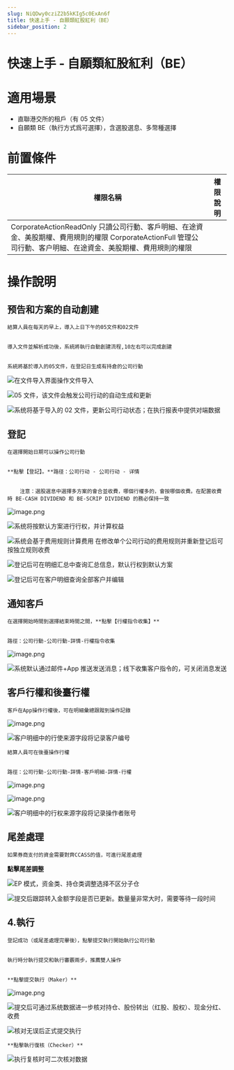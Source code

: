 ```yaml
---
slug: NiQDwy0cziZ2b5kKIg5c0ExAn6f
title: 快速上手 - 自願類紅股紅利（BE）
sidebar_position: 2
---
```



# 快速上手 - 自願類紅股紅利（BE）


# 適用場景

- 直聯港交所的租戶（有 05 文件）
- 自願類 BE（執行方式爲可選擇），含選股選息、多幣種選擇

# 前置條件


| 權限名稱                                                                                                     | 權限說明 |
| -------------------------------------------------------------------------------------------------------- | ---- |
| CorporateActionReadOnly 只讀公司行動、客戶明細、在途資金、美股期權、費用規則的權限 CorporateActionFull 管理公司行動、客户明細、在途資金、美股期權、費用規則的權限  |      |


# 操作說明 


## 预告和方案的自动**創建**


    結算人員在每天的早上，導入上日下午的05文件和02文件


    導入文件並解析成功後，系統將執行自動創建流程,10左右可以完成創建


    系統將基於導入的05文件，在登記日生成有持倉的公司行動


![在文件导入界面操作文件导入](/assets/44d6bd93613c776c66780e361ff12b61.png)


![05 文件，该文件会触发公司行动的自动生成和更新](/assets/7af8e0e991b71b51f821ba6e60555c56.png)


![系统将基于导入的 02 文件，更新公司行动状态；在执行报表中提供对端数据](/assets/30957e9e0b1cb8caf3612ce84b08a143.png)


## **登記**


    在選擇開始日期可以操作公司行動


    **點擊【登記】。**路径：公司行动 - 公司行动 - 详情


        注意：選股選息中選擇多方案的會合並收費，哪個行權多的，會按哪個收費。在配置收費時 BE-CASH DIVIDEND 和 BE-SCRIP DIVIDEND 的務必保持一致


![image.png](/assets/d2307025de223a62520f9b96e7f7b81f.png)


![系统将按默认方案进行行权，并计算权益](/assets/923dda1533c612bbb91f0e73799a0477.png)


![系统会基于费用规则计算费用
在修改单个公司行动的费用规则并重新登记后可按独立规则收费](/assets/7a9a62135d130b51aafb315b447660c0.png)


![登记后可在明细汇总中查询汇总信息，默认行权到默认方案](/assets/d08fb02551ddc4687c0989d1f088913b.png)


![登记后可在客户明细查询全部客户并编辑](/assets/51cf837198373226c2f619c117299110.png)


## 通知客戶


    在選擇開始時間到選擇結束時間之間，**點擊【行權指令收集】**


    路徑：公司行動-公司行動-詳情-行權指令收集


![image.png](/assets/6f2f6bb3821e9949cbc55525ccd67206.png)


![系统默认通过邮件+App 推送发送消息；线下收集客户指令的，可关闭消息发送](/assets/84bf231cf6ca8f8d5318dfa919ca0c00.png)


## 客戶行權和後臺行權


    客戶在App操作行權後，可在明細彙總跟蹤到操作記錄


![image.png](/assets/46c26988588bc5619616892b6fbb69c4.png)


![客户明细中的行使来源字段将记录客户编号](/assets/cdc305e355db073ed547654bee4cd7fe.png)


    結算人員可在後臺操作行權


    路徑：公司行動-公司行動-詳情-客戶明細-詳情-行權


![image.png](/assets/e0da3932f92d07be750c2cb4d2f616dd.png)


![image.png](/assets/546f975a2ebf22b185081b5f2dcaec64.png)


![客户明细中的行权来源字段将记录操作者账号](/assets/94a6b8fe510edf6d12fde2dfea233ac1.png)


## **尾差處理**


    如果券商支付的資金需要對齊CCASS的值，可進行尾差處理


**點擊尾差調整**


![EP 模式，资金类、持仓类调整选择不区分子仓](/assets/fec777c6fc923530122c806bb06a2558.png)


![提交后跟踪转入金额字段是否已更新。数量量非常大时，需要等待一段时间](/assets/3ff048224c7ed1876daeaa7adfc31df4.png)


## 4.**執行**


    登記成功（或尾差處理完畢後），點擊提交執行開始執行公司行動


    執行時分執行提交和執行審覈兩步，推薦雙人操作


    **點擊提交執行（Maker）**


![image.png](/assets/cf307900dc265a22e51e8f1d7f4ef039.png)


![提交后可通过系统数据进一步核对持仓、股份转出（红股、股权）、现金分红、收费](/assets/05497060cf59638d47b822c97fd50a20.png)


![核对无误后正式提交执行](/assets/cf2804523c3b96714d85e572b2f92489.png)


    **點擊執行復核（Checker）**


![执行复核时可二次核对数据](/assets/ad1ece6c6f1e041d1a0351656d9c8f89.png)

